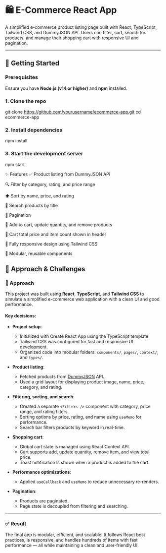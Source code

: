 
# 🛍️ E-Commerce React App

A simplified e-commerce product listing page built with React, TypeScript, Tailwind CSS, and DummyJSON API. Users can filter, sort, search for products, and manage their shopping cart with responsive UI and pagination.

---

## 🚀 Getting Started

### Prerequisites

Ensure you have **Node.js (v14 or higher)** and **npm** installed.

### 1. Clone the repo

git clone https://github.com/yourusername/ecommerce-app.git
cd ecommerce-app

### 2. Install dependencies

npm install

### 3. Start the development server

npm start


✨ Features
✅ Product listing from DummyJSON API

🔍 Filter by category, rating, and price range

⬆️ Sort by name, price, and rating

🔎 Search products by title

📄 Pagination 

🛒 Add to cart, update quantity, and remove products

🧾 Cart total price and item count shown in header

📱 Fully responsive design using Tailwind CSS

🔁 Modular, reusable components



## 🧠 Approach & Challenges

### 📌 Approach

This project was built using **React**, **TypeScript**, and **Tailwind CSS** to simulate a simplified e-commerce web application with a clean UI and good performance.

#### Key decisions:

- **Project setup**:
  - Initialized with Create React App using the TypeScript template.
  - Tailwind CSS was configured for fast and responsive UI development.
  - Organized code into modular folders: `components/`, `pages/`, `context/`, and `types/`.

- **Product listing**:
  - Fetched products from [DummyJSON](https://dummyjson.com/products) API.
  - Used a grid layout for displaying product image, name, price, category, and rating.

- **Filtering, sorting, and search**:
  - Created a separate `<Filters />` component with category, price range, and rating filters.
  - Sorting options by price, rating, and name using `useMemo` for performance.
  - Search bar filters products by keyword in real-time.

- **Shopping cart**:
  - Global cart state is managed using React Context API.
  - Cart supports add, update quantity, remove item, and view total price.
  - Toast notification is shown when a product is added to the cart.

- **Performance optimizations**:
  - Applied `useCallback` and `useMemo` to reduce unnecessary re-renders.

- **Pagination**:
  - Products are paginated.
  - Page state is decoupled from filtering and searching.

---

### ✅ Result

The final app is modular, efficient, and scalable. It follows React best practices, is responsive, and handles hundreds of items with fast performance — all while maintaining a clean and user-friendly UI.

